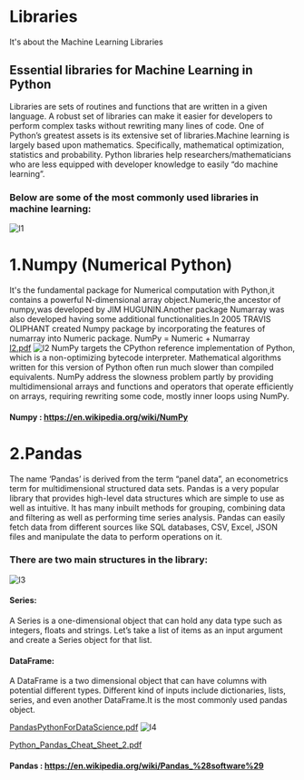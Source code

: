 # Libraries
It's about the Machine Learning Libraries
## Essential libraries for Machine Learning in Python
Libraries are sets of routines and functions that are written in a given language. A robust set of libraries can make it easier for developers to perform complex tasks without rewriting many lines of code.
One of Python’s greatest assets is its extensive set of libraries.Machine learning is largely based upon mathematics. Specifically, mathematical optimization, statistics and probability. Python libraries help researchers/mathematicians who are less equipped with developer knowledge to easily “do machine learning”.
### Below are some of the most commonly used libraries in machine learning:
![l1](https://user-images.githubusercontent.com/42317258/51082414-55620d80-172c-11e9-9f92-69879f2bd67d.PNG)

# 1.Numpy (Numerical Python)
  It's the fundamental package for Numerical computation with Python,it contains a powerful N-dimensional array object.Numeric,the ancestor of numpy,was developed by JIM HUGUNIN.Another package Numarray was also developed having some additional functionalities.In 2005
  TRAVIS OLIPHANT created Numpy package by incorporating the features of numarray into Numeric package.
  NumPy = Numeric + Numarray  
[l2.pdf](https://github.com/VijayPrakashReddy-k/Libraries/files/2752874/l2.pdf)
![l2](https://user-images.githubusercontent.com/42317258/51082653-8bee5700-1731-11e9-8a34-665639d7f8ee.PNG)
NumPy targets the CPython reference implementation of Python, which is a non-optimizing bytecode interpreter. Mathematical algorithms written for this version of Python often run much slower than compiled equivalents. NumPy address the slowness problem partly by providing multidimensional arrays and functions and operators that operate efficiently on arrays, requiring rewriting some code, mostly inner loops using NumPy.
#### Numpy : https://en.wikipedia.org/wiki/NumPy

# 2.Pandas 
The name ‘Pandas’ is derived from the term “panel data”, an econometrics term for multidimensional structured data sets.
Pandas is a very popular library that provides high-level data structures which are simple to use as well as intuitive.
It has many inbuilt methods for grouping, combining data and filtering as well as performing time series analysis.
Pandas can easily fetch data from different sources like SQL databases, CSV, Excel, JSON files and manipulate the data to perform operations on it. 
### There are two main structures in the library:
![l3](https://user-images.githubusercontent.com/42317258/51082737-403cad00-1733-11e9-8983-384ab8bd3299.PNG)
#### Series:
A Series is a one-dimensional object that can hold any data type such as integers, floats and strings. Let’s take a list of items as an input argument and create a Series object for that list.
#### DataFrame:
A DataFrame is a two dimensional object that can have columns with potential different types. Different kind of inputs include dictionaries, lists, series, and even another DataFrame.It is the most commonly used pandas object.

[PandasPythonForDataScience.pdf](https://github.com/VijayPrakashReddy-k/Libraries/files/2752894/PandasPythonForDataScience.pdf)
![l4](https://user-images.githubusercontent.com/42317258/51082834-dae9bb80-1734-11e9-8072-802d52d71b5c.PNG)

[Python_Pandas_Cheat_Sheet_2.pdf](https://github.com/VijayPrakashReddy-k/Libraries/files/2752896/Python_Pandas_Cheat_Sheet_2.pdf)
#### Pandas : https://en.wikipedia.org/wiki/Pandas_%28software%29
